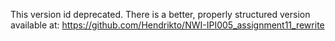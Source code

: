 This version id deprecated. There is a better, properly structured version available at: https://github.com/Hendrikto/NWI-IPI005_assignment11_rewrite

